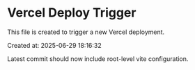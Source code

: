 # Vercel Deploy Trigger

This file is created to trigger a new Vercel deployment.

Created at: 2025-06-29 18:16:32

Latest commit should now include root-level vite configuration.